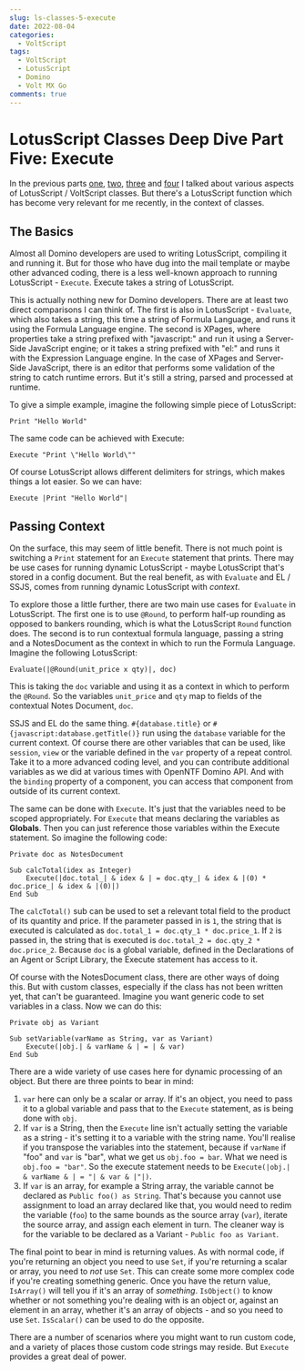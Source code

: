```yaml
---
slug: ls-classes-5-execute
date: 2022-08-04
categories:
  - VoltScript
tags: 
  - VoltScript
  - LotusScript
  - Domino
  - Volt MX Go
comments: true
---
```

# LotusScript Classes Deep Dive Part Five: Execute

In the previous parts [one](./2022-07-31-ls-classes-1.md), [two](./2022-08-01-ls-classes-2.md), [three](./2022-08-02-ls-classes-3.md) and [four](./2022-08-03-ls-classes-4.md) I talked about various aspects of LotusScript / VoltScript classes. But there's a LotusScript function which has become very relevant for me recently, in the context of classes.

<!-- more -->

## The Basics

Almost all Domino developers are used to writing LotusScript, compiling it and running it. But for those who have dug into the mail template or maybe other advanced coding, there is a less well-known approach to running LotusScript - `Execute`. Execute takes a string of LotusScript.

This is actually nothing new for Domino developers. There are at least two direct comparisons I can think of. The first is also in LotusScript - `Evaluate`, which also takes a string, this time a string of Formula Language, and runs it using the Formula Language engine. The second is XPages, where properties take a string prefixed with "javascript:" and run it using a Server-Side JavaScript engine; or it takes a string prefixed with "el:" and runs it with the Expression Language engine. In the case of XPages and Server-Side JavaScript, there is an editor that performs some validation of the string to catch runtime errors. But it's still a string, parsed and processed at runtime.

To give a simple example, imagine the following simple piece of LotusScript:

`Print "Hello World"`

The same code can be achieved with Execute:

`Execute "Print \"Hello World\""`

Of course LotusScript allows different delimiters for strings, which makes things a lot easier. So we can have:

`Execute |Print "Hello World"|`

## Passing Context

On the surface, this may seem of little benefit. There is not much point is switching a `Print` statement for an `Execute` statement that prints. There may be use cases for running dynamic LotusScript - maybe LotusScript that's stored in a config document. But the real benefit, as with `Evaluate` and EL / SSJS, comes from running dynamic LotusScript with _context_.

To explore those a little further, there are two main use cases for `Evaluate` in LotusScript. The first one is to use `@Round`, to perform half-up rounding as opposed to bankers rounding, which is what the LotusScript `Round` function does. The second is to run contextual formula language, passing a string and a NotesDocument as the context in which to run the Formula Language. Imagine the following LotusScript:

`Evaluate(|@Round(unit_price x qty)|, doc)`

This is taking the `doc` variable and using it as a context in which to perform the `@Round`. So the variables `unit_price` and `qty` map to fields of the contextual Notes Document, `doc`.

SSJS and EL do the same thing. `#{database.title}` or `#{javascript:database.getTitle()}` run using the `database` variable for the current context. Of course there are other variables that can be used, like `session`, `view` or the variable defined in the `var` property of a repeat control. Take it to a more advanced coding level, and you can contribute additional variables as we did at various times with OpenNTF Domino API. And with the `binding` property of a component, you can access that component from outside of its current context.

The same can be done with `Execute`. It's just that the variables need to be scoped appropriately. For `Execute` that means declaring the variables as **Globals**. Then you can just reference those variables within the Execute statement. So imagine the following code:

```vbscript
Private doc as NotesDocument

Sub calcTotal(idex as Integer)
    Execute(|doc.total_| & idex & | = doc.qty_| & idex & |(0) * doc.price_| & idex & |(0)|)
End Sub
```

The `calcTotal()` sub can be used to set a relevant total field to the product of its quantity and price. If the parameter passed in is `1`, the string that is executed is calculated as `doc.total_1 = doc.qty_1 * doc.price_1`. If `2` is passed in, the string that is executed is `doc.total_2 = doc.qty_2 * doc.price_2`. Because `doc` is a global variable, defined in the Declarations of an Agent or Script Library, the Execute statement has access to it.

Of course with the NotesDocument class, there are other ways of doing this. But with custom classes, especially if the class has not been written yet, that can't be guaranteed. Imagine you want generic code to set variables in a class. Now we can do this:

```vbscript
Private obj as Variant

Sub setVariable(varName as String, var as Variant)
    Execute(|obj.| & varName & | = | & var)
End Sub
```

There are a wide variety of use cases here for dynamic processing of an object. But there are three points to bear in mind:

1. `var` here can only be a scalar or array. If it's an object, you need to pass it to a global variable and pass that to the `Execute` statement, as is being done with `obj`.
2. If `var` is a String, then the `Execute` line isn't actually setting the variable as a string - it's setting it to a variable with the string name. You'll realise if you transpose the variables into the statement, because if `varName` if "foo" and `var` is "bar", what we get us `obj.foo = bar`. What we need is `obj.foo = "bar"`. So the execute statement needs to be `Execute(|obj.| & varName & | = "| & var & |"|)`.
3. If `var` is an array, for example a String array, the variable cannot be declared as `Public foo() as String`. That's because you cannot use assignment to load an array declared like that, you would need to redim the variable (`foo`) to the same bounds as the source array (`var`), iterate the source array, and assign each element in turn. The cleaner way is for the variable to be declared as a Variant - `Public foo as Variant`.

The final point to bear in mind is returning values. As with normal code, if you're returning an object you need to use `Set`, if you're returning a scalar or array, you need to _not_ use `Set`. This can create some more complex code if you're creating something generic. Once you have the return value, `IsArray()` will tell you if it's an array of _something_. `IsObject()` to know whether or not something you're dealing with is an object or, against an element in an array, whether it's an array of objects - and so you need to use `Set`. `IsScalar()` can be used to do the opposite.

There are a number of scenarios where you might want to run custom code, and a variety of places those custom code strings may reside. But `Execute` provides a great deal of power.
